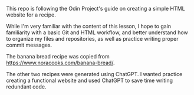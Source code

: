 This repo is following the Odin Project's guide on creating a simple HTML website for a recipe.

While I'm very familiar with the content of this lesson, I hope to gain familiarity with a basic Git and HTML workflow, and better understand how to organize my files and repositories, as well as practice writing proper commit messages.

The banana bread recipe was copied from https://www.noracooks.com/banana-bread/.

The other two recipes were generated using ChatGPT. I wanted practice creating a functional website and used ChatGPT to save time writing redundant code.